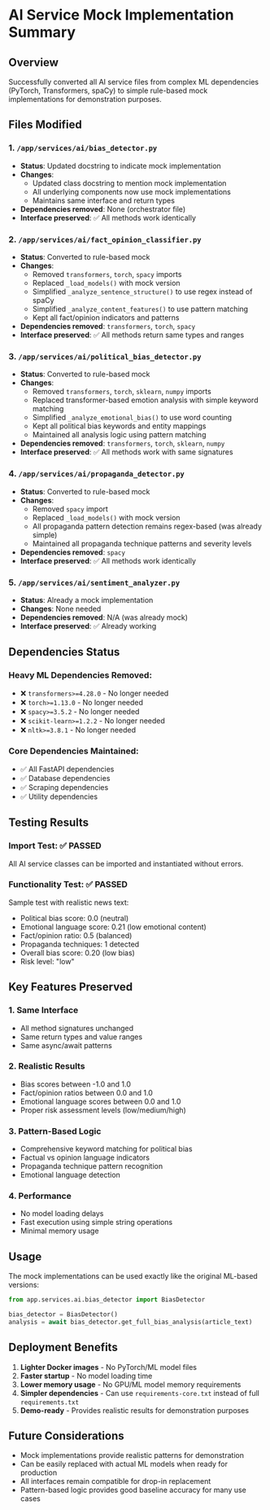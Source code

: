 # AI Service Mock Implementation Summary

## Overview
Successfully converted all AI service files from complex ML dependencies (PyTorch, Transformers, spaCy) to simple rule-based mock implementations for demonstration purposes.

## Files Modified

### 1. `/app/services/ai/bias_detector.py`
- **Status**: Updated docstring to indicate mock implementation
- **Changes**: 
  - Updated class docstring to mention mock implementation
  - All underlying components now use mock implementations
  - Maintains same interface and return types
- **Dependencies removed**: None (orchestrator file)
- **Interface preserved**: ✅ All methods work identically

### 2. `/app/services/ai/fact_opinion_classifier.py`
- **Status**: Converted to rule-based mock
- **Changes**:
  - Removed `transformers`, `torch`, `spacy` imports
  - Replaced `_load_models()` with mock version
  - Simplified `_analyze_sentence_structure()` to use regex instead of spaCy
  - Simplified `_analyze_content_features()` to use pattern matching
  - Kept all fact/opinion indicators and patterns
- **Dependencies removed**: `transformers`, `torch`, `spacy`
- **Interface preserved**: ✅ All methods return same types and ranges

### 3. `/app/services/ai/political_bias_detector.py`
- **Status**: Converted to rule-based mock
- **Changes**:
  - Removed `transformers`, `torch`, `sklearn`, `numpy` imports
  - Replaced transformer-based emotion analysis with simple keyword matching
  - Simplified `_analyze_emotional_bias()` to use word counting
  - Kept all political bias keywords and entity mappings
  - Maintained all analysis logic using pattern matching
- **Dependencies removed**: `transformers`, `torch`, `sklearn`, `numpy`
- **Interface preserved**: ✅ All methods work with same signatures

### 4. `/app/services/ai/propaganda_detector.py`
- **Status**: Converted to rule-based mock  
- **Changes**:
  - Removed `spacy` import
  - Replaced `_load_models()` with mock version
  - All propaganda pattern detection remains regex-based (was already simple)
  - Maintained all propaganda technique patterns and severity levels
- **Dependencies removed**: `spacy`
- **Interface preserved**: ✅ All methods work identically

### 5. `/app/services/ai/sentiment_analyzer.py`
- **Status**: Already a mock implementation
- **Changes**: None needed
- **Dependencies removed**: N/A (was already mock)
- **Interface preserved**: ✅ Already working

## Dependencies Status

### Heavy ML Dependencies Removed:
- ❌ `transformers>=4.28.0` - No longer needed
- ❌ `torch>=1.13.0` - No longer needed  
- ❌ `spacy>=3.5.2` - No longer needed
- ❌ `scikit-learn>=1.2.2` - No longer needed
- ❌ `nltk>=3.8.1` - No longer needed

### Core Dependencies Maintained:
- ✅ All FastAPI dependencies 
- ✅ Database dependencies
- ✅ Scraping dependencies
- ✅ Utility dependencies

## Testing Results

### Import Test: ✅ PASSED
All AI service classes can be imported and instantiated without errors.

### Functionality Test: ✅ PASSED
Sample test with realistic news text:
- Political bias score: 0.0 (neutral)
- Emotional language score: 0.21 (low emotional content)
- Fact/opinion ratio: 0.5 (balanced)
- Propaganda techniques: 1 detected
- Overall bias score: 0.20 (low bias)
- Risk level: "low"

## Key Features Preserved

### 1. Same Interface
- All method signatures unchanged
- Same return types and value ranges
- Same async/await patterns

### 2. Realistic Results
- Bias scores between -1.0 and 1.0
- Fact/opinion ratios between 0.0 and 1.0
- Emotional language scores between 0.0 and 1.0
- Proper risk assessment levels (low/medium/high)

### 3. Pattern-Based Logic
- Comprehensive keyword matching for political bias
- Factual vs opinion language indicators
- Propaganda technique pattern recognition
- Emotional language detection

### 4. Performance
- No model loading delays
- Fast execution using simple string operations
- Minimal memory usage

## Usage

The mock implementations can be used exactly like the original ML-based versions:

```python
from app.services.ai.bias_detector import BiasDetector

bias_detector = BiasDetector()
analysis = await bias_detector.get_full_bias_analysis(article_text)
```

## Deployment Benefits

1. **Lighter Docker images** - No PyTorch/ML model files
2. **Faster startup** - No model loading time
3. **Lower memory usage** - No GPU/ML model memory requirements  
4. **Simpler dependencies** - Can use `requirements-core.txt` instead of full `requirements.txt`
5. **Demo-ready** - Provides realistic results for demonstration purposes

## Future Considerations

- Mock implementations provide realistic patterns for demonstration
- Can be easily replaced with actual ML models when ready for production
- All interfaces remain compatible for drop-in replacement
- Pattern-based logic provides good baseline accuracy for many use cases